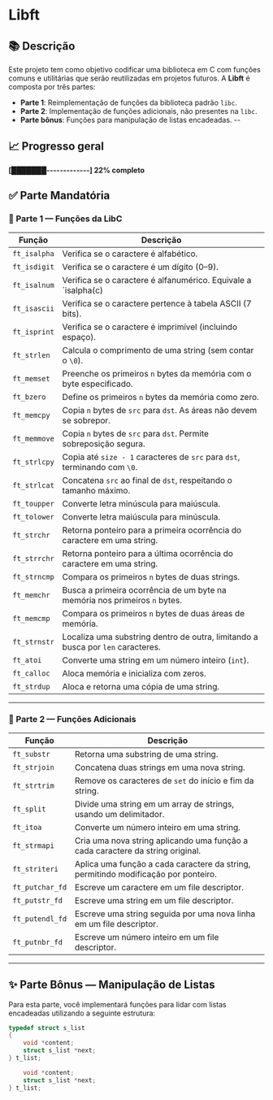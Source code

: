 # Libft

## 📚 Descrição

Este projeto tem como objetivo codificar uma biblioteca em C com funções comuns e utilitárias que serão reutilizadas em projetos futuros. A **Libft** é composta por três partes:

- **Parte 1**: Reimplementação de funções da biblioteca padrão `libc`.
- **Parte 2**: Implementação de funções adicionais, não presentes na `libc`.
- **Parte bônus**: Funções para manipulação de listas encadeadas.
--
## 📈 Progresso geral 

**[███████-------------] 22% completo**


## ✅ Parte Mandatória

### 🔹 Parte 1 — Funções da LibC

| Função         | Descrição |
|----------------|----------|
| `ft_isalpha`   | Verifica se o caractere é alfabético. |
| `ft_isdigit`   | Verifica se o caractere é um dígito (0–9). |
| `ft_isalnum`   | Verifica se o caractere é alfanumérico. Equivale a `isalpha(c) || isdigit(c)`. |
| `ft_isascii`   | Verifica se o caractere pertence à tabela ASCII (7 bits). |
| `ft_isprint`   | Verifica se o caractere é imprimível (incluindo espaço). |
| `ft_strlen`    | Calcula o comprimento de uma string (sem contar o `\0`). |
| `ft_memset`    | Preenche os primeiros `n` bytes da memória com o byte especificado. |
| `ft_bzero`     | Define os primeiros `n` bytes da memória como zero. |
| `ft_memcpy`    | Copia `n` bytes de `src` para `dst`. As áreas não devem se sobrepor. |
| `ft_memmove`   | Copia `n` bytes de `src` para `dst`. Permite sobreposição segura. |
| `ft_strlcpy`   | Copia até `size - 1` caracteres de `src` para `dst`, terminando com `\0`. |
| `ft_strlcat`   | Concatena `src` ao final de `dst`, respeitando o tamanho máximo. |
| `ft_toupper`   | Converte letra minúscula para maiúscula. |
| `ft_tolower`   | Converte letra maiúscula para minúscula. |
| `ft_strchr`    | Retorna ponteiro para a primeira ocorrência do caractere em uma string. |
| `ft_strrchr`   | Retorna ponteiro para a última ocorrência do caractere em uma string. |
| `ft_strncmp`   | Compara os primeiros `n` bytes de duas strings. |
| `ft_memchr`    | Busca a primeira ocorrência de um byte na memória nos primeiros `n` bytes. |
| `ft_memcmp`    | Compara os primeiros `n` bytes de duas áreas de memória. |
| `ft_strnstr`   | Localiza uma substring dentro de outra, limitando a busca por `len` caracteres. |
| `ft_atoi`      | Converte uma string em um número inteiro (`int`). |
| `ft_calloc`    | Aloca memória e inicializa com zeros. |
| `ft_strdup`    | Aloca e retorna uma cópia de uma string. |

---

### 🔹 Parte 2 — Funções Adicionais

| Função           | Descrição |
|------------------|----------|
| `ft_substr`      | Retorna uma substring de uma string. |
| `ft_strjoin`     | Concatena duas strings em uma nova string. |
| `ft_strtrim`     | Remove os caracteres de `set` do início e fim da string. |
| `ft_split`       | Divide uma string em um array de strings, usando um delimitador. |
| `ft_itoa`        | Converte um número inteiro em uma string. |
| `ft_strmapi`     | Cria uma nova string aplicando uma função a cada caractere da string original. |
| `ft_striteri`    | Aplica uma função a cada caractere da string, permitindo modificação por ponteiro. |
| `ft_putchar_fd`  | Escreve um caractere em um file descriptor. |
| `ft_putstr_fd`   | Escreve uma string em um file descriptor. |
| `ft_putendl_fd`  | Escreve uma string seguida por uma nova linha em um file descriptor. |
| `ft_putnbr_fd`   | Escreve um número inteiro em um file descriptor. |

---

## ✨ Parte Bônus — Manipulação de Listas

Para esta parte, você implementará funções para lidar com listas encadeadas utilizando a seguinte estrutura:

```c
typedef struct s_list
{
    void *content;
    struct s_list *next;
} t_list;

    void *content;
    struct s_list *next;
} t_list;

